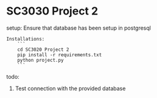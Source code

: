# SC3030 Project 2
 setup:
    Ensure that database has been setup in postgresql

    Installations:
        ```
        cd SC3020 Project 2 
        pip install -r requirements.txt
        python project.py
        ```


 todo:
 1. Test connection with the provided database
